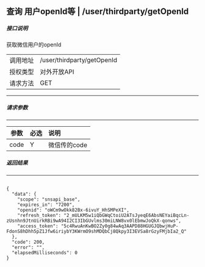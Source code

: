 ## 查询 用户openId等   |  /user/thirdparty/getOpenId


##### 接口说明
获取微信用户的openId

| | |
|:---:|:-------------|
| 调用地址 | /user/thirdparty/getOpenId |
| 授权类型 | 对外开放API |
| 请求方法 | GET |
---

##### 请求参数

---

| 参数 | 必选 | 说明 |
|:-------------:|:-------------|:-------------|
| code | Y | 微信传的code |




##### 返回结果

---


```

{
  "data": {
    "scope": "snsapi_base",
    "expires_in": "7200",
    "openid": "oWCm9wOkk82Bx-6ivuY_HhSMPeXI",
    "refresh_token": "2_mULKM5w1iQbGWqCtoiU2ATsJyeqE6AbsNEYaiBqcLn-zUsnhn9JtnUirkRBi9wA94I2CI3IbGUvlms30miLNW8vx0lEbmwJoQkX-qonws",
    "access_token": "5c4RwuAnKwBO2Zy0g84wAq3AAPD88HGUGJQbwjHuP-FdonS8hDhh5pZ1Jfw6iriybY3KWrmO9shMDQbCj8Qkpy3I3EVSa8rGzyFMjbIa2_Q"
  },
  "code": 200,
  "error": "",
  "elapsedMilliseconds": 0
}

```
